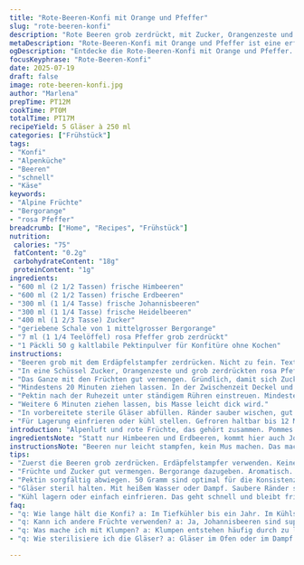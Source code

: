 ```yaml
---
title: "Rote-Beeren-Konfi mit Orange und Pfeffer"
slug: "rote-beeren-konfi"
description: "Rote Beeren grob zerdrückt, mit Zucker, Orangenzeste und rosa Pfeffer zusammengemischt. Pektin eingearbeitet, ohne Erwärmen. Cold method, klassische Konfitürenstruktur. Zutaten leicht verändert, Himbeeren und Erdbeeren reduzieren, Johannisbeeren und Heidelbeeren hinzugefügt. Frische Alpenzesten für Aroma. Nur kurz ziehen lassen, dann ab in saubere Gläser, kühl stellen. Haltbar bis 1 Jahr tiefgekühlt, sonst Wochen im Kühlschrank. Einfach, schnell, kein Herd nötig. Schweizer Geschmack trifft alpine Frische, ohne Milch oder Gluten. Natürlich, süsskräftig, mit Gewürzschwung. Für den nächsten Ranz mit Appenzeller passt das super. "
metaDescription: "Rote-Beeren-Konfi mit Orange und Pfeffer ist eine erfrischende, alpine Fruchtkonfitüre. Aromatisch und ohne Kochen. Ideal für Chäsplättli."
ogDescription: "Entdecke die Rote-Beeren-Konfi mit Orange und Pfeffer. Alpenfrisch, schnell zubereitet, perfekt zu Käse und Brot."
focusKeyphrase: "Rote-Beeren-Konfi"
date: 2025-07-19
draft: false
image: rote-beeren-konfi.jpg
author: "Marlena"
prepTime: PT12M
cookTime: PT0M
totalTime: PT17M
recipeYield: 5 Gläser à 250 ml
categories: ["Frühstück"]
tags:
- "Konfi"
- "Alpenküche"
- "Beeren"
- "schnell"
- "Käse"
keywords:
- "Alpine Früchte"
- "Bergorange"
- "rosa Pfeffer"
breadcrumb: ["Home", "Recipes", "Frühstück"]
nutrition: 
 calories: "75"
 fatContent: "0.2g"
 carbohydrateContent: "18g"
 proteinContent: "1g"
ingredients:
- "600 ml (2 1/2 Tassen) frische Himbeeren"
- "600 ml (2 1/2 Tassen) frische Erdbeeren"
- "300 ml (1 1/4 Tasse) frische Johannisbeeren"
- "300 ml (1 1/4 Tasse) frische Heidelbeeren"
- "400 ml (1 2/3 Tasse) Zucker"
- "geriebene Schale von 1 mittelgrosser Bergorange"
- "7 ml (1 1/4 Teelöffel) rosa Pfeffer grob zerdrückt"
- "1 Päckli 50 g kaltlabile Pektinpulver für Konfitüre ohne Kochen"
instructions:
- "Beeren grob mit dem Erdäpfelstampfer zerdrücken. Nicht zu fein. Textur soll erkennbar bleiben."
- "In eine Schüssel Zucker, Orangenzeste und grob zerdrückten rosa Pfeffer geben."
- "Das Ganze mit den Früchten gut vermengen. Gründlich, damit sich Zucker löst."
- "Mindestens 20 Minuten ziehen lassen. In der Zwischenzeit Deckel und Gläser sterilisieren."
- "Pektin nach der Ruhezeit unter ständigem Rühren einstreuen. Mindestens 4 Minuten kräftig rühren."
- "Weitere 6 Minuten ziehen lassen, bis Masse leicht dick wird."
- "In vorbereitete sterile Gläser abfüllen. Ränder sauber wischen, gut verschliessen."
- "Für Lagerung einfrieren oder kühl stellen. Gefroren haltbar bis 12 Monate, Kühlschrank 3 Wochen."
introduction: "Alpenluft und rote Früchte, das gehört zusammen. Pommes Stampfer, grobe Textur, kein feines Püree. Die roten Früchte aus dem Tal, Himbeeren, Erdbeeren, das Schweizer Hochgebirge liefert garnicht schlecht. Orange gibt’s oben auch, Bergorangen, viel frischer als aus der Tiefe. Und dann noch Pfeffer, rosa, leicht knusprig, bringt Spannung. Ohne Hitze, alles kalt, im Glas und ab in den Tiefkühler oder Kühlschrank. Besser geht’s kaum für die Pause beim Wandern oder Chäsplättli. Kein Herd, keine langen Wartezeiten. Schnell. Beeren frisch vom Markt oder vom Balkon. Dank Pektin geliert die Konfi auch ohne Kochen, so bleibt das Aroma voll erhalten. Auch zum Apéro mit Appenzeller und frischem Brot von der Alp passt das super. Ein bisschen Schärfe, Süße und ein wenig Säure aus der Orange, das hat Biss. Fein, aber kernig. "
ingredientsNote: "Statt nur Himbeeren und Erdbeeren, kommt hier auch Johannisbeere und Heidelbeere dazu. Mehr wild, mehr alpenfrisch. Die Johannisbeeren bringen Säure, die Heidelbeeren süsse Erdigkeit. Zucker etwas reduziert, 400 ml statt 375 ml, um das Fruchtige zu bewahren. Die Bergorange gibt den frischen Zitruskick, nicht die normale Zitrone. Rosa Pfeffer ist nicht nur Deko. Knackig, leicht harzig, passt zum Konfi ohne Kochen, da entfaltet sich das Aroma besser, wenn wir es erst nach dem Zerkleinern zugeben. Pektin nach Anleitung aus der Packung gut abgewogen, 50g anstatt 45g für dickeren Griff. Ohne tierische Produkte, ohne Käse, aber das passt zum Brotrap, nicht zum reinen Dessert. Simpel, “alpines” Obst. Keinerlei Zusatzstoffe ausser den Fruchtbestandteilen. Sterile Gläser müssen vorbereitet sein, sonst wird es nix mit Lagerung. "
instructionsNote: "Beeren nur leicht stampfen, kein Mus machen. Das macht die Konfi rustikaler, ist typisch Alpenstil. Zucker und Gewürze rein, dann mindestens 20 Minuten warten. Das ist wichtig damit Zucker Saft zieht und das Aroma sich verbindet. Danach kommt das Pektin dazu, das ohne Hitze klarkommt. Kräftig rühren, mindestens 4 Minuten, aber nicht länger als 7. Sonst gibt’s Klümpchen. Ruhezeit danach 6 Minuten, damit es etwas andickt. Gläser sterilieren mit heissem Dampf oder im Ofen, das schützt vor Schimmel. Nur saubere Ränder. Verschliessen, abkühlen lassen oder gleich einfrieren. Im Tiefkühler bleibt es frisch bis 1 Jahr, im Kühlschrank nur knapp 3 Wochen. So hält sich die Konfi auch ohne Beizen oder Einkochen. Zum Alpaufzug, Wandern mit Chäs und Brot. Wer will, kann noch eine Prise Rasalsalz dazu geben, gibt Pfiff. Wichtig: Nicht zu kalt rühren, sonst verklumpt die Pektinmasse. Schnell arbeiten macht Sinn. Deckel immer sofort zu, kein Luftkontakt. "
tips:
- "Zuerst die Beeren grob zerdrücken. Erdäpfelstampfer verwenden. Keine feine Masse. Textur muss bleiben. Das gibt den kernigen, rustikalen Charakter."
- "Früchte und Zucker gut vermengen. Bergorange dazugeben. Aromatisch. Mindestens 20 Minuten ziehen lassen. Wichtig für den Geschmack. Zucker zieht Saft."
- "Pektin sorgfältig abwiegen. 50 Gramm sind optimal für die Konsistenz. Unter ständigem Rühren einstreuen. Rühren ist kein Zuckerschlecken. Aber nötig für die Gelierung."
- "Gläser steril halten. Mit heißem Wasser oder Dampf. Saubere Ränder sind wichtig. Kein Schimmel nach dem Abfüllen. Das schützt die Qualität der Konfi."
- "Kühl lagern oder einfach einfrieren. Das geht schnell und bleibt frisch. Tiefkühler für ein ganzes Jahr möglich. Kühlschrank nur für drei Wochen."
faq:
- "q: Wie lange hält die Konfi? a: Im Tiefkühler bis ein Jahr. Im Kühlschrank nur drei Wochen. Haltbarkeit hängt von der Lagerung ab. Kühl ist wichtig."
- "q: Kann ich andere Früchte verwenden? a: Ja, Johannisbeeren sind super. Auch andere Beeren gehen, aber das Aroma verändert sich. Grosse Auswahl, individuell anpassbar."
- "q: Was mache ich mit Klumpen? a: Klumpen entstehen häufig durch zu langes Rühren mit Pektin. Wenn passiert, nicht verzweifeln. Schnell rühren, weniger Zeit."
- "q: Wie sterilisiere ich die Gläser? a: Gläser im Ofen oder im Dampf garen. Über 90 Grad ist optimal. Fertig steril, die sind bereit für die Konfi."

---
```

